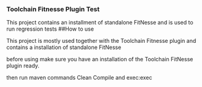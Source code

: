 ### Toolchain Fitnesse Plugin Test
This project contains an installment of standalone FitNesse and is used to run regression tests
##How to use

This project is mostly used together with the Toolchain Fitnesse plugin and contains a installation of standalone FitNesse

before using make sure you have an installation of the Toolchain FitNesse plugin ready.

then run maven commands Clean Compile and exec:exec